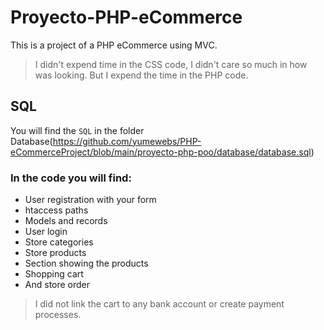 # Proyecto-PHP-eCommerce
This is a project of a PHP eCommerce using MVC. 
> I didn't expend time in the CSS code, I didn't care so much in how was looking. But I expend the time in the PHP code.

## SQL
You will find the `SQL` in the folder Database(https://github.com/yumewebs/PHP-eCommerceProject/blob/main/proyecto-php-poo/database/database.sql)

### In the code you will find:
- User registration with your form
- htaccess paths
- Models and records
- User login
- Store categories
- Store products
- Section showing the products
- Shopping cart
- And store order
> I did not link the cart to any bank account or create payment processes.

